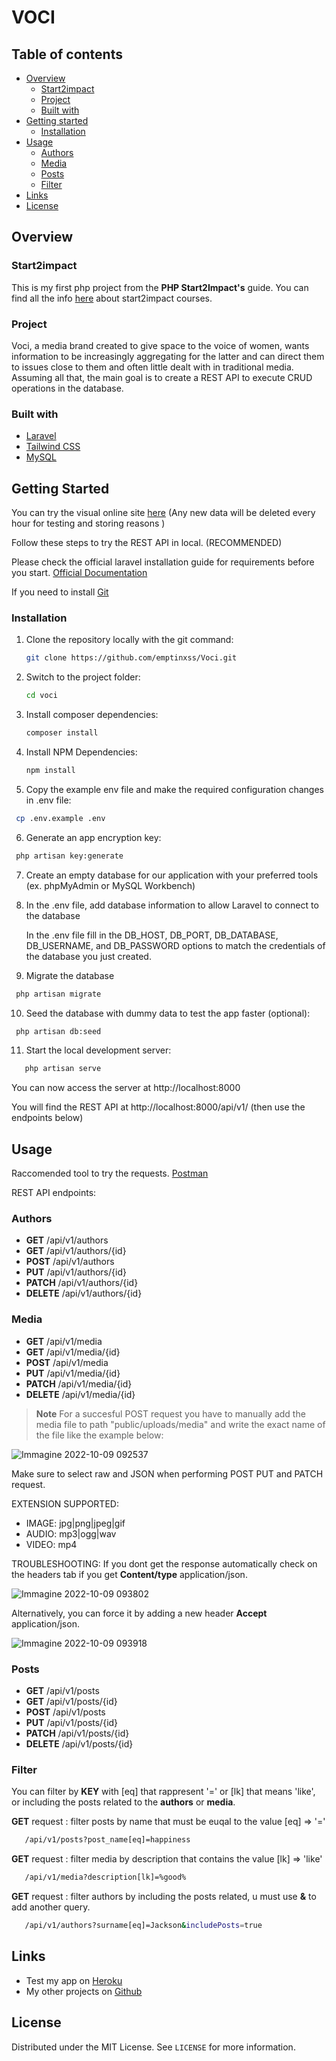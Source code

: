 # VOCI

## Table of contents

-   [Overview](#overview)
    -   [Start2impact](#Start2impact)
    -   [Project](#Project)
    -   [Built with](#built-with)
-   [Getting started](#Getting-started)
    -   [Installation](#Installation)
-   [Usage](#Usage)
    -   [Authors](#Authors)
    -   [Media](#Mdia)
    -   [Posts](#Posts)
    -   [Filter](#Filter)
-   [Links](#Links)
-   [License](#License)

## Overview

### Start2impact

This is my first php project from the **PHP Start2Impact's** guide.
You can find all the info [here](https://www.start2impact.it/percorsi/) about start2impact courses.

### Project

Voci, a media brand created to give space to the voice of women, wants information to be increasingly aggregating for the latter and can direct them to issues close to them and often little dealt with in traditional media.
Assuming all that, the main goal is to create a REST API to execute CRUD operations in the database.

### Built with

-   [Laravel](https://laravel.com/)
-   [Tailwind CSS](https://tailwindcss.com/)
-   [MySQL](https://www.mysql.com/it/downloads/)

## Getting Started

You can try the visual online site [here](http://voci-media.herokuapp.com/) (Any new data will be deleted every hour for testing and storing reasons )

Follow these steps to try the REST API in local. (RECOMMENDED)

Please check the official laravel installation guide for requirements before you start. [Official Documentation](https://laravel.com/docs/9.x/installation)

If you need to install [Git](https://git-scm.com/downloads)

### Installation

1. Clone the repository locally with the git command:

    ```sh
    git clone https://github.com/emptinxss/Voci.git
    ```

2. Switch to the project folder:

    ```sh
    cd voci
    ```

3. Install composer dependencies:

    ```sh
    composer install
    ```

4. Install NPM Dependencies:

    ```sh
    npm install
    ```

5. Copy the example env file and make the required configuration changes in .env file:

```sh
 cp .env.example .env
```

6.  Generate an app encryption key:

```sh
 php artisan key:generate
```

7.  Create an empty database for our application with your preferred tools (ex. phpMyAdmin or MySQL Workbench)

8.  In the .env file, add database information to allow Laravel to connect to the database

    In the .env file fill in the DB_HOST, DB_PORT, DB_DATABASE, DB_USERNAME, and DB_PASSWORD options to match the credentials of the database you just created.

9.  Migrate the database

```sh
 php artisan migrate
```

10. Seed the database with dummy data to test the app faster (optional):

```sh
 php artisan db:seed
```

11. Start the local development server:

```sh
   php artisan serve
```

You can now access the server at http://localhost:8000

You will find the REST API at http://localhost:8000/api/v1/ (then use the endpoints below)

## Usage

Raccomended tool to try the requests. [Postman](https://www.postman.com/)

REST API endpoints:

### Authors

-   **GET** /api/v1/authors
-   **GET** /api/v1/authors/{id}
-   **POST** /api/v1/authors
-   **PUT** /api/v1/authors/{id}
-   **PATCH** /api/v1/authors/{id}
-   **DELETE** /api/v1/authors/{id}

### Media

-   **GET** /api/v1/media
-   **GET** /api/v1/media/{id}
-   **POST** /api/v1/media
-   **PUT** /api/v1/media/{id}
-   **PATCH** /api/v1/media/{id}
-   **DELETE** /api/v1/media/{id}

> **Note**
> For a succesful POST request you have to manually add the media file to path "public/uploads/media" and write the exact name of the file like the example below:

![Immagine 2022-10-09 092537](https://user-images.githubusercontent.com/83363396/194754715-2de0c1e7-96ab-4f00-a654-759e680f1f8d.png)

Make sure to select raw and JSON when performing POST PUT and PATCH request.

EXTENSION SUPPORTED:

-   IMAGE: jpg|png|jpeg|gif
-   AUDIO: mp3|ogg|wav
-   VIDEO: mp4

TROUBLESHOOTING:
If you dont get the response automatically check on the headers tab if you get **Content/type** application/json.

![Immagine 2022-10-09 093802](https://user-images.githubusercontent.com/83363396/194754726-fa020f35-0119-4319-b2e4-7bf4ba832c95.png)

Alternatively, you can force it by adding a new header **Accept** application/json.

![Immagine 2022-10-09 093918](https://user-images.githubusercontent.com/83363396/194754728-877d9ca6-9345-430e-83d1-b8da7b90b991.png)

### Posts

-   **GET** /api/v1/posts
-   **GET** /api/v1/posts/{id}
-   **POST** /api/v1/posts
-   **PUT** /api/v1/posts/{id}
-   **PATCH** /api/v1/posts/{id}
-   **DELETE** /api/v1/posts/{id}

### Filter

You can filter by **KEY** with [eq] that rappresent '=' or [lk] that means 'like', or including the posts related to the **authors** or **media**.

**GET** request : filter posts by name that must be euqal to the value [eq] => '='

```sh
   /api/v1/posts?post_name[eq]=happiness
```

**GET** request : filter media by description that contains the value [lk] => 'like'

```sh
   /api/v1/media?description[lk]=%good%
```

**GET** request : filter authors by including the posts related, u must use **&** to add another query.

```sh
   /api/v1/authors?surname[eq]=Jackson&includePosts=true
```

## Links

-   Test my app on [Heroku](http://voci-media.herokuapp.com/posts)
-   My other projects on [Github](https://github.com/emptinxss)

## License

Distributed under the MIT License. See `LICENSE` for more information.
